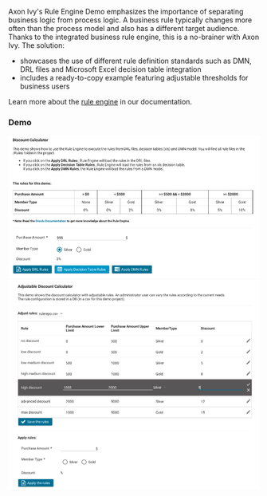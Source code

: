 Axon Ivy's Rule Engine Demo emphasizes the importance of separating business
logic from process logic. A business rule typically changes more often than the
process model and also has a different target audience. Thanks to the integrated
business rule engine, this is a no-brainer with Axon Ivy. The solution:
 
- showcases the use of different rule definition standards such as DMN, DRL
  files and Microsoft Excel decision table integration
- includes a ready-to-copy example featuring adjustable thresholds for business
  users

Learn more about the [rule engine](https://developer.axonivy.com/doc/9.2/designer-guide/how-to/rule-engine.html)
in our documentation.

### Demo

![Rule Engine Demo 1](screen1.png "Rule Engine Demo 1")
![Rule Engine Demo 2](screen2.png "Rule Engine Demo 2")
